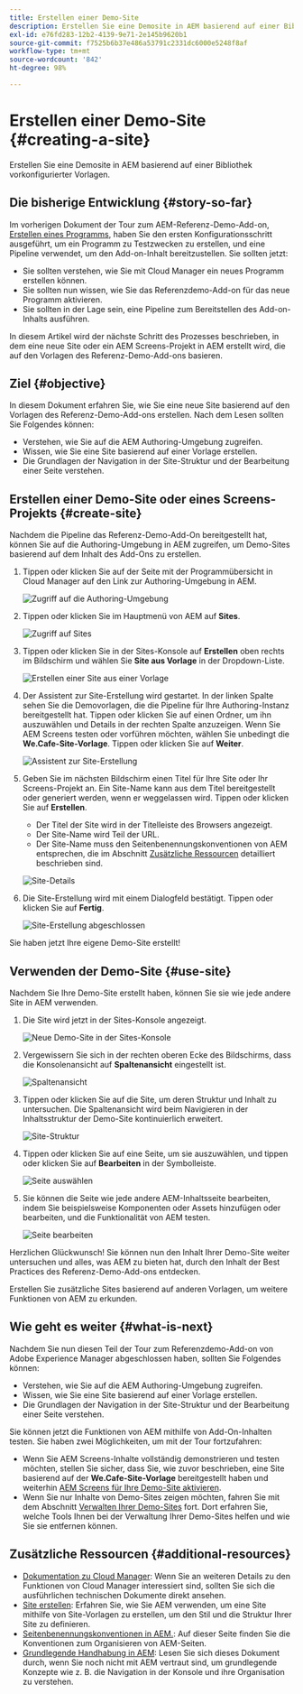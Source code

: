 ```yaml
---
title: Erstellen einer Demo-Site
description: Erstellen Sie eine Demosite in AEM basierend auf einer Bibliothek vorkonfigurierter Vorlagen.
exl-id: e76fd283-12b2-4139-9e71-2e145b9620b1
source-git-commit: f7525b6b37e486a53791c2331dc6000e5248f8af
workflow-type: tm+mt
source-wordcount: '842'
ht-degree: 98%

---
```


# Erstellen einer Demo-Site {#creating-a-site}

Erstellen Sie eine Demosite in AEM basierend auf einer Bibliothek vorkonfigurierter Vorlagen.

## Die bisherige Entwicklung {#story-so-far}

Im vorherigen Dokument der Tour zum AEM-Referenz-Demo-Add-on, [Erstellen eines Programms](create-program.md), haben Sie den ersten Konfigurationsschritt ausgeführt, um ein Programm zu Testzwecken zu erstellen, und eine Pipeline verwendet, um den Add-on-Inhalt bereitzustellen. Sie sollten jetzt:

* Sie sollten verstehen, wie Sie mit Cloud Manager ein neues Programm erstellen können.
* Sie sollten nun wissen, wie Sie das Referenzdemo-Add-on für das neue Programm aktivieren.
* Sie sollten in der Lage sein, eine Pipeline zum Bereitstellen des Add-on-Inhalts ausführen.

In diesem Artikel wird der nächste Schritt des Prozesses beschrieben, in dem eine neue Site oder ein AEM Screens-Projekt in AEM erstellt wird, die auf den Vorlagen des Referenz-Demo-Add-ons basieren.

## Ziel {#objective}

In diesem Dokument erfahren Sie, wie Sie eine neue Site basierend auf den Vorlagen des Referenz-Demo-Add-ons erstellen. Nach dem Lesen sollten Sie Folgendes können:

* Verstehen, wie Sie auf die AEM Authoring-Umgebung zugreifen.
* Wissen, wie Sie eine Site basierend auf einer Vorlage erstellen.
* Die Grundlagen der Navigation in der Site-Struktur und der Bearbeitung einer Seite verstehen.

## Erstellen einer Demo-Site  oder eines Screens-Projekts {#create-site}

Nachdem die Pipeline das Referenz-Demo-Add-On bereitgestellt hat, können Sie auf die Authoring-Umgebung in AEM zugreifen, um Demo-Sites basierend auf dem Inhalt des Add-Ons zu erstellen.

1. Tippen oder klicken Sie auf der Seite mit der Programmübersicht in Cloud Manager auf den Link zur Authoring-Umgebung in AEM.

   ![Zugriff auf die Authoring-Umgebung](assets/access-author.png)

1. Tippen oder klicken Sie im Hauptmenü von AEM auf **Sites**.

   ![Zugriff auf Sites](assets/access-sites.png)

1. Tippen oder klicken Sie in der Sites-Konsole auf **Erstellen** oben rechts im Bildschirm und wählen Sie **Site aus Vorlage** in der Dropdown-Liste.

   ![Erstellen einer Site aus einer Vorlage](assets/create-site-from-template.png)

1. Der Assistent zur Site-Erstellung wird gestartet. In der linken Spalte sehen Sie die Demovorlagen, die die Pipeline für Ihre Authoring-Instanz bereitgestellt hat. Tippen oder klicken Sie auf einen Ordner, um ihn auszuwählen und Details in der rechten Spalte anzuzeigen. Wenn Sie AEM Screens testen oder vorführen möchten, wählen Sie unbedingt die **We.Cafe-Site-Vorlage**. Tippen oder klicken Sie auf **Weiter**.

   ![Assistent zur Site-Erstellung](assets/site-creation-wizard.png)

1. Geben Sie im nächsten Bildschirm einen Titel für Ihre Site oder Ihr Screens-Projekt an. Ein Site-Name kann aus dem Titel bereitgestellt oder generiert werden, wenn er weggelassen wird. Tippen oder klicken Sie auf **Erstellen**.

   * Der Titel der Site wird in der Titelleiste des Browsers angezeigt.
   * Der Site-Name wird Teil der URL.
   * Der Site-Name muss den Seitenbenennungskonventionen von AEM entsprechen, die im Abschnitt [Zusätzliche Ressourcen](#additional-resources) detailliert beschrieben sind.

   ![Site-Details](assets/site-details.png)

1. Die Site-Erstellung wird mit einem Dialogfeld bestätigt. Tippen oder klicken Sie auf **Fertig**.

   ![Site-Erstellung abgeschlossen](assets/site-creation-complete.png)

Sie haben jetzt Ihre eigene Demo-Site erstellt!

## Verwenden der Demo-Site {#use-site}

Nachdem Sie Ihre Demo-Site erstellt haben, können Sie sie wie jede andere Site in AEM verwenden.

1. Die Site wird jetzt in der Sites-Konsole angezeigt.

   ![Neue Demo-Site in der Sites-Konsole](assets/new-demo-site.png)

1. Vergewissern Sie sich in der rechten oberen Ecke des Bildschirms, dass die Konsolenansicht auf **Spaltenansicht** eingestellt ist.

   ![Spaltenansicht](assets/column-view.png)

1. Tippen oder klicken Sie auf die Site, um deren Struktur und Inhalt zu untersuchen. Die Spaltenansicht wird beim Navigieren in der Inhaltsstruktur der Demo-Site kontinuierlich erweitert.

   ![Site-Struktur](assets/site-structure.png)

1. Tippen oder klicken Sie auf eine Seite, um sie auszuwählen, und tippen oder klicken Sie auf **Bearbeiten** in der Symbolleiste.

   ![Seite auswählen](assets/select-page.png)

1. Sie können die Seite wie jede andere AEM-Inhaltsseite bearbeiten, indem Sie beispielsweise Komponenten oder Assets hinzufügen oder bearbeiten, und die Funktionalität von AEM testen.

   ![Seite bearbeiten](assets/edit-page.png)

Herzlichen Glückwunsch! Sie können nun den Inhalt Ihrer Demo-Site weiter untersuchen und alles, was AEM zu bieten hat, durch den Inhalt der Best Practices des Referenz-Demo-Add-ons entdecken.

Erstellen Sie zusätzliche Sites basierend auf anderen Vorlagen, um weitere Funktionen von AEM zu erkunden.

## Wie geht es weiter {#what-is-next}

Nachdem Sie nun diesen Teil der Tour zum Referenzdemo-Add-on von Adobe Experience Manager abgeschlossen haben, sollten Sie Folgendes können:

* Verstehen, wie Sie auf die AEM Authoring-Umgebung zugreifen.
* Wissen, wie Sie eine Site basierend auf einer Vorlage erstellen.
* Die Grundlagen der Navigation in der Site-Struktur und der Bearbeitung einer Seite verstehen.

Sie können jetzt die Funktionen von AEM mithilfe von Add-On-Inhalten testen. Sie haben zwei Möglichkeiten, um mit der Tour fortzufahren:

* Wenn Sie AEM Screens-Inhalte vollständig demonstrieren und testen möchten, stellen Sie sicher, dass Sie, wie zuvor beschrieben, eine Site basierend auf der **We.Cafe-Site-Vorlage** bereitgestellt haben und weiterhin [AEM Screens für Ihre Demo-Site aktivieren](screens.md).
* Wenn Sie nur Inhalte von Demo-Sites zeigen möchten, fahren Sie mit dem Abschnitt [Verwalten Ihrer Demo-Sites](manage.md) fort. Dort erfahren Sie, welche Tools Ihnen bei der Verwaltung Ihrer Demo-Sites helfen und wie Sie sie entfernen können.

## Zusätzliche Ressourcen {#additional-resources}

* [Dokumentation zu Cloud Manager](https://experienceleague.adobe.com/docs/experience-manager-cloud-service/content/onboarding/onboarding-concepts/cloud-manager-introduction.html?lang=de): Wenn Sie an weiteren Details zu den Funktionen von Cloud Manager interessiert sind, sollten Sie sich die ausführlichen technischen Dokumente direkt ansehen.
* [Site erstellen](/help/sites-cloud/administering/site-creation/create-site.md): Erfahren Sie, wie Sie AEM verwenden, um eine Site mithilfe von Site-Vorlagen zu erstellen, um den Stil und die Struktur Ihrer Site zu definieren.
* [Seitenbenennungskonventionen in AEM.](/help/sites-cloud/authoring/fundamentals/organizing-pages.md#page-name-restrictions-and-best-practices): Auf dieser Seite finden Sie die Konventionen zum Organisieren von AEM-Seiten.
* [Grundlegende Handhabung in AEM](/help/sites-cloud/authoring/getting-started/basic-handling.md): Lesen Sie sich dieses Dokument durch, wenn Sie noch nicht mit AEM vertraut sind, um grundlegende Konzepte wie z. B. die Navigation in der Konsole und ihre Organisation zu verstehen.
